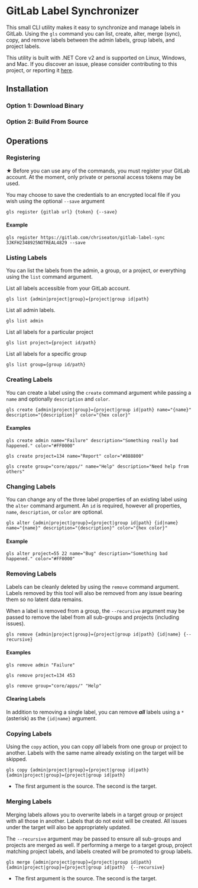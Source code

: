 # GitLab Label Synchronizer
This small CLI utility makes it easy to synchronize and manage labels in GitLab. Using the ```gls``` command you can list, create, alter, merge (sync), copy, and remove labels between the admin labels, group labels, and project labels.

This utility is built with .NET Core v2 and is supported on Linux, Windows, and Mac. If you discover an issue, please consider contributing to this project, or reporting it [here](https://github.com/chriseaton/gitlab-label-sync/issues).

## Installation

### Option 1: Download Binary

### Option 2: Build From Source

## Operations

### Registering
★ Before you can use any of the commands, you must register your GitLab account. At the moment, only private or personal access tokens may be used.

You may choose to save the credentials to an encrypted local file if you wish using the optional ```--save``` argument
```
gls register {gitlab url} {token} {--save}
```
#### Example
```
gls register https://gitlab.com/chriseaton/gitlab-label-sync 3JKFH2348925NOTREAL4829 --save
```

### Listing Labels
You can list the labels from the admin, a group, or a project, or everything using the ```list``` command argument.

List all labels accessible from your GitLab account.
```
gls list {admin|project|group}={project|group id|path}
```
List all admin labels.
```
gls list admin
```
List all labels for a particular project
```
gls list project={project id/path}
```
List all labels for a specific group
```
gls list group={group id/path}
```

### Creating Labels
You can create a label using the ```create``` command argument while passing a ```name``` and optionally ```description``` and ```color```.
```
gls create {admin|project|group}={project|group id|path} name="{name}" description="{description}" color="{hex color}"
```
#### Examples
```
gls create admin name="Failure" description="Something really bad happened." color="#FF0000"
```
```
gls create project=134 name="Report" color="#888800"
```
```
gls create group="core/apps/" name="Help" description="Need help from others"
```

### Changing Labels
You can change any of the three label properties of an existing label using the ```alter``` command argument. An ```id``` is required, however all properties, ```name```, ```description```, or ```color``` are optional.
```
gls alter {admin|project|group}={project|group id|path} {id|name} name="{name}" description="{description}" color="{hex color}"
```
#### Example
```
gls alter project=55 22 name="Bug" description="Something bad happened." color="#FF0000"
```

### Removing Labels
Labels can be cleanly deleted by using the ```remove``` command argument. Labels removed by this tool will also be removed from any issue bearing them so no latent data remains.

When a label is removed from a group, the ```--recursive``` argument may be passed to remove the label from all sub-groups and projects (including issues).

```
gls remove {admin|project|group}={project|group id|path} {id|name} {--recursive}
```
#### Examples
```
gls remove admin "Failure"
```
```
gls remove project=134 453
```
```
gls remove group="core/apps/" "Help"
```

#### Clearing Labels
In addition to removing a single label, you can remove **_all_** labels using a ```*``` (asterisk) as the ```{id|name}``` argument.

### Copying Labels
Using the ```copy``` action, you can copy _all_ labels from one group or project to another. Labels with the same name already existing on the target will be skipped.

```
gls copy {admin|project|group}={project|group id|path} {admin|project|group}={project|group id|path} 
```
* The first argument is the source. The second is the target.

### Merging Labels
Merging labels allows you to overwrite labels in a target group or project with all those in another. Labels that do not exist will be created. All issues under the target will also be appropriately updated.

The ```--recursive``` argument may be passed to ensure all sub-groups and projects are merged as well. If performing a merge to a target group, project matching project labels, and labels created will be promoted to group labels.

```
gls merge {admin|project|group}={project|group id|path} {admin|project|group}={project|group id|path}  {--recursive}
```
* The first argument is the source. The second is the target.